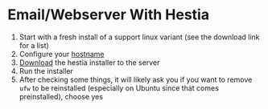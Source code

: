 <!-- permalink: 63170e68fd3123fe4eb6608bbf09cf6a DO NOT DELETE OR EDIT THIS LINE -->
# Email/Webserver With Hestia

1. Start with a fresh install of a support linux variant (see the download link for a list)
1. Configure your [hostname](/permalink.php?perma=9909f0cf846591d7e4df2348f1350ce8)
1. [Download](https://www.hestiacp.com) the hestia installer to the server
1. Run the installer
1. After checking some things, it will likely ask you if you want to remove `ufw` to be reinstalled (especially on Ubuntu since that comes preinstalled), choose yes

